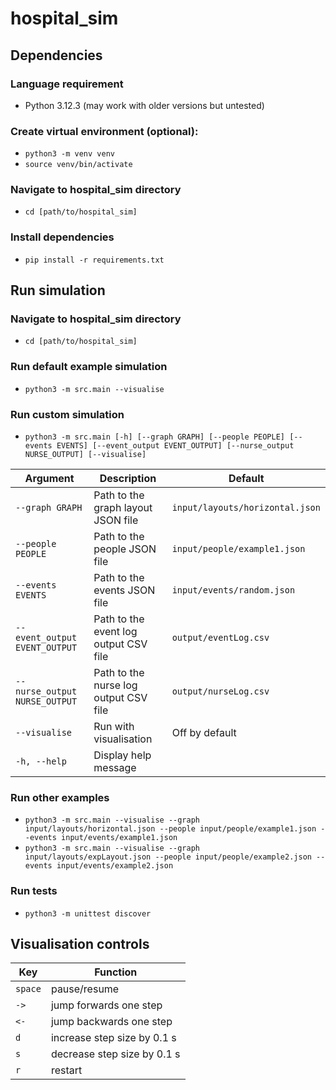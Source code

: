 # hospital_sim



## Dependencies
### Language requirement
* Python 3.12.3 (may work with older versions but untested)
### Create virtual environment (optional):
* `python3 -m venv venv`
* `source venv/bin/activate`
### Navigate to hospital_sim directory
* `cd [path/to/hospital_sim]`
### Install dependencies
* `pip install -r requirements.txt`

## Run simulation
### Navigate to hospital_sim directory
* `cd [path/to/hospital_sim]`
### Run default example simulation
* `python3 -m src.main --visualise`
### Run custom simulation
* `python3 -m src.main [-h] [--graph GRAPH] [--people PEOPLE] [--events EVENTS] [--event_output EVENT_OUTPUT] [--nurse_output NURSE_OUTPUT] [--visualise]`

<!-- #### Argument description: -->
  
| Argument                      | Description                           | Default                         |
|-------------------------------|---------------------------------------|---------------------------------|
| `--graph GRAPH`               | Path to the graph layout JSON file    | `input/layouts/horizontal.json` |
| `--people PEOPLE`             | Path to the people JSON file          | `input/people/example1.json`    |
| `--events EVENTS`             | Path to the events JSON file          | `input/events/random.json`      |
| `--event_output EVENT_OUTPUT` | Path to the event log output CSV file | `output/eventLog.csv`           |
| `--nurse_output NURSE_OUTPUT` | Path to the nurse log output CSV file | `output/nurseLog.csv`           |
| `--visualise`                 | Run with visualisation                | Off by default                  |
| `-h, --help`                  | Display help message                  |                                 |

### Run other examples
* `python3 -m src.main --visualise --graph input/layouts/horizontal.json --people input/people/example1.json --events input/events/example1.json`
* `python3 -m src.main --visualise --graph input/layouts/expLayout.json --people input/people/example2.json --events input/events/example2.json`
### Run tests
* `python3 -m unittest discover`


## Visualisation controls
  
| Key          | Function                    |
|--------------|-----------------------------|
| `space`      | pause/resume                |
| `->`         | jump forwards one step      |
| `<-`         | jump backwards one step     |
| `d`          | increase step size by 0.1 s |
| `s`          | decrease step size by 0.1 s |
| `r`          | restart                     |